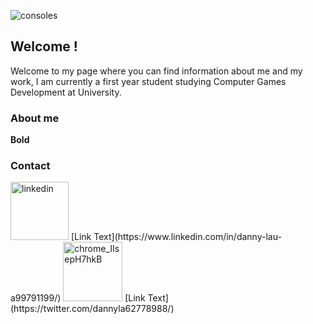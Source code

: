 ![consoles](https://user-images.githubusercontent.com/57402182/70792612-89f1a580-1d91-11ea-8358-f574b3cf26bd.jpg)

## Welcome !
Welcome to my page where you can find information about me and my work, I am currently a first year student studying Computer Games Development at University.





  ### About me 



**Bold** 








### Contact

<img width="93" alt="linkedin" src="https://user-images.githubusercontent.com/57402182/70791241-9e806e80-1d8e-11ea-8174-72c2e76e0ed1.png">

<!-- This is commented out. -->[Link Text](https://www.linkedin.com/in/danny-lau-a99791199/)

<img width="95" alt="chrome_IIsepH7hkB" src="https://user-images.githubusercontent.com/57402182/70791436-08007d00-1d8f-11ea-8ade-8757ba303233.png">

 <!-- [Link Text] -->[Link Text](https://twitter.com/dannyla62778988/)
